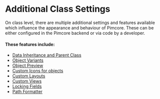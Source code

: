 # Additional Class Settings

On class level, there are multiple additional settings and features available which influence the appearance and behaviour of Pimcore. These can be either configured in the Pimcore
backend or via code by a developer. 

#### These features include: 
* [Data Inheritance and Parent Class](./01_Inheritance.md)
* [Object Variants](./03_Variants.md)
* [Object Preview](./05_Preview.md)
* [Custom Icons for objects](./07_Custom_Icons.md)
* [Custom Layouts](./09_Custom_Layouts.md)
* [Custom Views](./11_Custom_Views.md)
* [Locking Fields](./13_Locking_Fields.md)
* [Path Formatter](./14_Path_Formatter.md)